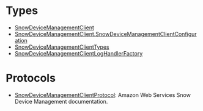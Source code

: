 # Types

  - [SnowDeviceManagementClient](/aws-sdk-swift/reference/0.x/AWSSnowDeviceManagement/SnowDeviceManagementClient)
  - [SnowDeviceManagementClient.SnowDeviceManagementClientConfiguration](/aws-sdk-swift/reference/0.x/AWSSnowDeviceManagement/SnowDeviceManagementClient_SnowDeviceManagementClientConfiguration)
  - [SnowDeviceManagementClientTypes](/aws-sdk-swift/reference/0.x/AWSSnowDeviceManagement/SnowDeviceManagementClientTypes)
  - [SnowDeviceManagementClientLogHandlerFactory](/aws-sdk-swift/reference/0.x/AWSSnowDeviceManagement/SnowDeviceManagementClientLogHandlerFactory)

# Protocols

  - [SnowDeviceManagementClientProtocol](/aws-sdk-swift/reference/0.x/AWSSnowDeviceManagement/SnowDeviceManagementClientProtocol):
    Amazon Web Services Snow Device Management documentation.
